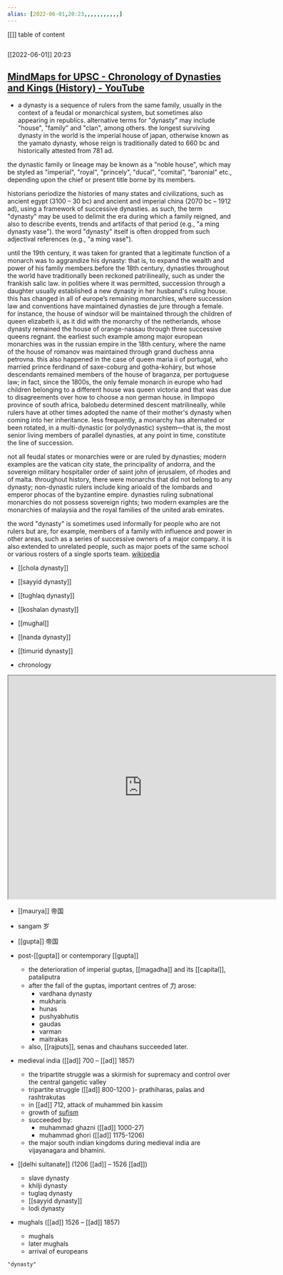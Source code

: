 ```yaml
---
alias: [2022-06-01,20:23,,,,,,,,,,,]
---
```

[[]]
table of content
```toc
```

[[2022-06-01]] 20:23
## [MindMaps for UPSC - Chronology of Dynasties and Kings (History) - YouTube](https://www.youtube.com/watch?v=s0U9tGrpfN0)
- a dynasty is a sequence of rulers from the same family, usually in the context of a feudal or monarchical system, but sometimes also appearing in republics. alternative terms for "dynasty" may include "house", "family" and "clan", among others. the longest surviving dynasty in the world is the imperial house of japan, otherwise known as the yamato dynasty, whose reign is traditionally dated to 660 bc and historically attested from 781 ad.

the dynastic family or lineage may be known as a "noble house", which may be styled as "imperial", "royal", "princely", "ducal", "comital", "baronial" etc., depending upon the chief or present title borne by its members.

historians periodize the histories of many states and civilizations, such as ancient egypt (3100 – 30 bc) and ancient and imperial china (2070 bc – 1912 ad), using a framework of successive dynasties. as such, the term "dynasty" may be used to delimit the era during which a family reigned, and also to describe events, trends and artifacts of that period (e.g., "a ming dynasty vase"). the word "dynasty" itself is often dropped from such adjectival references (e.g., "a ming vase").

until the 19th century, it was taken for granted that a legitimate function of a monarch was to aggrandize his dynasty: that is, to expand the wealth and power of his family members.before the 18th century, dynasties throughout the world have traditionally been reckoned patrilineally, such as under the frankish salic law. in polities where it was permitted, succession through a daughter usually established a new dynasty in her husband's ruling house. this has changed in all of europe’s remaining monarchies, where succession law and conventions have maintained dynasties de jure through a female. for instance, the house of windsor will be maintained through the children of queen elizabeth ii, as it did with the monarchy of the netherlands, whose dynasty remained the house of orange-nassau through three successive queens regnant. the earliest such example among major european monarchies was in the russian empire in the 18th century, where the name of the house of romanov was maintained through grand duchess anna petrovna. this also happened in the case of queen maria ii of portugal, who married prince ferdinand of saxe-coburg and gotha-koháry, but whose descendants remained members of the house of braganza, per portuguese law; in fact, since the 1800s, the only female monarch in europe who had children belonging to a different house was queen victoria and that was due to disagreements over how to choose a non german house. in limpopo province of south africa, balobedu determined descent matrilineally, while rulers have at other times adopted the name of their mother's dynasty when coming into her inheritance. less frequently, a monarchy has alternated or been rotated, in a multi-dynastic (or polydynastic) system—that is, the most senior living members of parallel dynasties, at any point in time, constitute the line of succession.

not all feudal states or monarchies were or are ruled by dynasties; modern examples are the vatican city state, the principality of andorra, and the sovereign military hospitaller order of saint john of jerusalem, of rhodes and of malta. throughout history, there were monarchs that did not belong to any dynasty; non-dynastic rulers include king arioald of the lombards and emperor phocas of the byzantine empire. dynasties ruling subnational monarchies do not possess sovereign rights; two modern examples are the monarchies of malaysia and the royal families of the united arab emirates.

the word "dynasty" is sometimes used informally for people who are not rulers but are, for example, members of a family with influence and power in other areas, such as a series of successive owners of a major company. it is also extended to unrelated people, such as major poets of the same school or various rosters of a single sports team.
[wikipedia](https://en.wikipedia.org/wiki/dynasty)

- [[chola dynasty]]
- [[sayyid dynasty]]
- [[tughlaq dynasty]]
- [[koshalan dynasty]]
- [[mughal]]
- [[nanda dynasty]]
- [[timurid dynasty]]

- chronology

<iframe src="https://byjus.com/free-ias-prep/chronology-of-ancient-to-modern-history-of-india/" width="600" height="500" ></iframe>

- [[maurya]] 帝国
- sangam 岁 
- [[gupta]] 帝国

- post-[[gupta]] or contemporary [[gupta]]
	-   the deterioration of imperial guptas, [[magadha]] and its [[capital]], pataliputra
	-   after the fall of the guptas, important centres of 力 arose:
		-   vardhana dynasty
		-   mukharis
		-   hunas
		-   pushyabhutis
		-   gaudas
		-   varman
		-   maitrakas
	-   also, [[rajputs]], senas and chauhans succeeded later.

- medieval india ([[ad]] 700 – [[ad]] 1857)
	-   the tripartite struggle was a skirmish for supremacy and control over the central gangetic valley
	-   tripartite struggle ([[ad]] 800-1200 )- prathiharas, palas and rashtrakutas
	-   in [[ad]] 712, attack of muhammed bin kassim
	-   growth of [sufism](https://byjus.com/free-ias-prep/sufism-quick-look/)
	-   succeeded by:
		-   muhammad ghazni ([[ad]] 1000-27)
		-   muhammad ghori ([[ad]] 1175-1206)
	-   the major south indian kingdoms during medieval india are vijayanagara and bhamini.

- [[delhi sultanate]] (1206 [[ad]] – 1526 [[ad]])
	-   slave dynasty
	-   khilji dynasty
	-   tuglaq dynasty
	-   [[sayyid dynasty]]
	-   lodi dynasty

- mughals ([[ad]] 1526 – [[ad]] 1857)
	-   mughals
	-   later mughals
	-   arrival of europeans

```query
"dynasty"
```